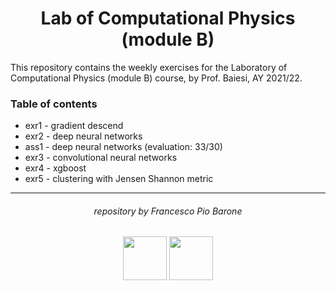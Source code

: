 <h1 align="center"> Lab of Computational Physics (module B) </h1>

This repository contains the weekly exercises for the Laboratory of Computational Physics (module B) course, by Prof. Baiesi, AY 2021/22.

### Table of contents

- exr1 - gradient descend
- exr2 - deep neural networks
- ass1 - deep neural networks (evaluation: 33/30)
- exr3 - convolutional neural networks
- exr4 - xgboost
- exr5 - clustering with Jensen Shannon metric

***

<h6 align="center">repository by Francesco Pio Barone</h6>

<p align="center">
  <img src="https://www.unipd.it/sites/unipd.it/themes/unipd_2017/logo-print.png" alt="" height="70"/>
  <img src="http://physicsofdata.dfa.unipd.it/fileadmin/Immagini/Pagine/Logo-DFA.png" alt="" height="70"/>
</p>
